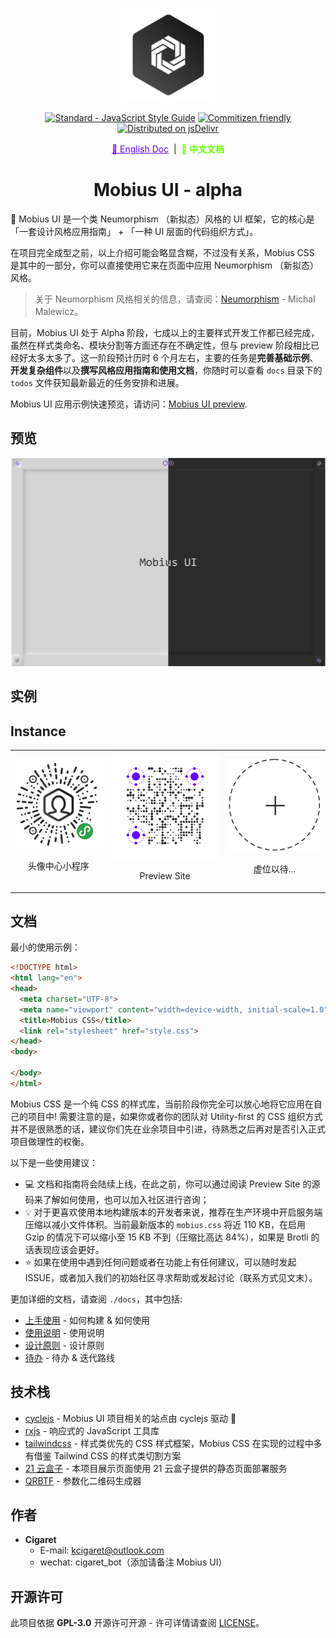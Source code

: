 <p align="center">
  <a href="#" target="_blank" rel="noopener noreferrer">
    <img width="150" src="../public/assets/thoughts-daily.jpg" alt="Thoughts Daily Logo"/>
  </a>
</p>

<p align="center">
  <a href="https://standardjs.com"><img src="https://img.shields.io/badge/code_style-standard-brightgreen.svg" alt="Standard - JavaScript Style Guide"></a>
  <a href="http://commitizen.github.io/cz-cli/"><img src="https://img.shields.io/badge/commitizen-friendly-brightgreen.svg" alt="Commitizen friendly"></a>
  <a href="https://www.jsdelivr.com/package/gh/we-mobius/mobius-ui"><img src="https://data.jsdelivr.com/v1/package/gh/we-mobius/mobius-ui/badge" alt="Distributed on jsDelivr"></a>
</p>

<p align="center">
  <a href="../README.md" style="color: hsla(264, 100%, 50%, 100%);">📜 English Doc</a>
  &nbsp;|&nbsp;
  <span style="font-weight: bold; color: hsla(96, 100%, 50%, 100%);">📜 中文文档</span>
</p>

<h1 align="center">Mobius UI - alpha</h1>

🎨 Mobius UI 是一个类 Neumorphism （新拟态）风格的 UI 框架，它的核心是「一套设计风格应用指南」 + 「一种 UI 层面的代码组织方式」。

在项目完全成型之前，以上介绍可能会略显含糊，不过没有关系，Mobius CSS 是其中的一部分，你可以直接使用它来在页面中应用 Neumorphism （新拟态）风格。

> 关于 Neumorphism 风格相关的信息，请查阅：[Neumorphism](https://uxdesign.cc/neumorphism-in-user-interfaces-b47cef3bf3a6) - Michal Malewicz。

目前，Mobius UI 处于 Alpha 阶段，七成以上的主要样式开发工作都已经完成，虽然在样式类命名、模块分割等方面还存在不确定性，但与 preview 阶段相比已经好太多太多了。这一阶段预计历时 6 个月左右，主要的任务是**完善基础示例**、**开发复杂组件**以及**撰写风格应用指南和使用文档**，你随时可以查看 `docs` 目录下的 `todos` 文件获知最新最近的任务安排和进展。

Mobius UI 应用示例快速预览，请访问：[Mobius UI preview](https://mobius-ui.21yunbox.com/).

## 预览

![产品细节](../public/assets/mobiusui-preview-hybrid-20200406.png)

## 实例

## Instance

<table>
  <tbody>
    <tr>
      <td align="center" valign="middle">
        <a href="#Instance" target="_blank">
          <img width='1000px' src="../public/assets/thoughts-avatar-minaqr-258-circle-8cm.jpg"/>
        </a>
        <p style="width: 100%; text-align: center;">头像中心小程序</p>
      </td>
      <td align="center" valign="middle">
        <a href="#Instance" target="_blank">
          <img width="1000px" src="../public/assets/mobius-ui-preview-site-qr.jpg"/>
        </a>
        <p style="width: 100%; text-align: center;">Preview Site</p>
      </td>
      <td align="center" valign="middle">
        <a href="#Instance" target="_blank">
          <img width="1000px" src="../public/assets/empty-seat.png"/>
        </a>
        <p style="width: 100%; text-align: center;">虚位以待...</p>
      </td>
    </tr>
  </tbody>
</table>

## 文档

最小的使用示例：

```html
<!DOCTYPE html>
<html lang="en">
<head>
  <meta charset="UTF-8">
  <meta name="viewport" content="width=device-width, initial-scale=1.0">
  <title>Mobius CSS</title>
  <link rel="stylesheet" href="style.css">
</head>
<body>

</body>
</html>
```

Mobius CSS 是一个纯 CSS 的样式库，当前阶段你完全可以放心地将它应用在自己的项目中! 需要注意的是，如果你或者你的团队对 Utility-first 的 CSS 组织方式并不是很熟悉的话，建议你们先在业余项目中引进，待熟悉之后再对是否引入正式项目做理性的权衡。

以下是一些使用建议：

- 💻 文档和指南将会陆续上线，在此之前，你可以通过阅读 Preview Site 的源码来了解如何使用，也可以加入社区进行咨询；
- 💡 对于更喜欢使用本地构建版本的开发者来说，推荐在生产环境中开启服务端压缩以减小文件体积。当前最新版本的 `mobius.css` 将近 110 KB，在启用 Gzip 的情况下可以缩小至 15 KB 不到（压缩比高达 84%），如果是 Brotli 的话表现应该会更好。
- ⭐ 如果在使用中遇到任何问题或者在功能上有任何建议，可以随时发起 ISSUE，或者加入我们的初始社区寻求帮助或发起讨论（联系方式见文末）。

更加详细的文档，请查阅 `./docs`，其中包括:

- [上手使用](./docs/getting_started.md) - 如何构建 & 如何使用
- [使用说明](./docs/instructions.md) - 使用说明
- [设计原则](./docs/design_specification.md) - 设计原则
- [待办](./docs/todos.md) - 待办 & 迭代路线

## 技术栈

- [cyclejs](https://github.com/cyclejs/cyclejs) - Mobius UI 项目相关的站点由 cyclejs 驱动 🤞
- [rxjs](https://github.com/ReactiveX/rxjs) - 响应式的 JavaScript 工具库
- [tailwindcss](https://github.com/tailwindcss/tailwindcss) - 样式类优先的 CSS 样式框架，Mobius CSS 在实现的过程中多有借鉴 Tailwind CSS 的样式类切割方案
- [21 云盒子](https://www.21yunbox.com/) - 本项目展示页面使用 21 云盒子提供的静态页面部署服务
- [QRBTF](https://qrbtf.com/) - 参数化二维码生成器

## 作者

- **Cigaret**
  - E-mail: kcigaret@outlook.com
  - wechat: cigaret_bot（添加请备注 Mobius UI）

## 开源许可

此项目依据 **GPL-3.0** 开源许可开源 - 许可详情请查阅 [LICENSE](LICENSE)。
